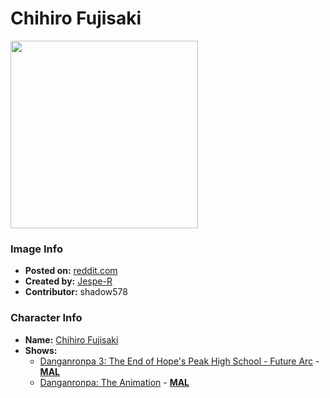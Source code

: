 # Chihiro Fujisaki

<img src="https://raw.githubusercontent.com/shadow578/Project-Padoru/master/Padoru/U_Jespe-R/danganronpa-chihiro-fujisaki.png" height="300">

### Image Info
* **Posted on:**     [reddit.com](https://www.reddit.com/r/Padoru/comments/g1tbdl/daily_padoru_106_chihiro_fujisaki_danganronpa/)
* **Created by:**    [Jespe-R](https://github.com/shadow578/Project-Padoru/blob/master/table-of-contents/creators/JespeR.md)
* **Contributor:**   shadow578

### Character Info
* **Name:**   [Chihiro Fujisaki](https://myanimelist.net/character/66573)
* **Shows:**
  * [Danganronpa 3: The End of Hope's Peak High School - Future Arc](https://github.com/shadow578/Project-Padoru/blob/master/table-of-contents/shows/Danganronpa3TheEndofHopesPeakHighSchoolFutureArc.md) - [__MAL__](https://myanimelist.net/anime/32189/Danganronpa_3__The_End_of_Kibougamine_Gakuen_-_Mirai-hen)
  * [Danganronpa: The Animation](https://github.com/shadow578/Project-Padoru/blob/master/table-of-contents/shows/DanganronpaTheAnimation.md) - [__MAL__](https://myanimelist.net/manga/61735/Danganronpa__Kibou_no_Gakuen_to_Zetsubou_no_Koukousei_The_Animation)


